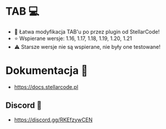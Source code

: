 # TAB 💻
- 💫 Łatwa modyfikacja TAB'u po przez plugin od StellarCode!
- ⭐ Wspierane wersje: 1.16, 1.17, 1.18, 1.19, 1.20, 1.21
- ⚠️ Starsze wersje nie są wspierane, nie były one testowane!

# Dokumentacja 📖
* https://docs.stellarcode.pl

## Discord 🤖
* https://discord.gg/RKEfzywCEN
